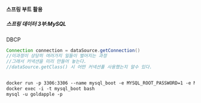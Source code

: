 #### 스프링 부트 활용
##### 스프링 데이터 3부:MySQL

DBCP 
```java
Connection connection = dataSource.getConnection() 
//이과정이 상당히 여러가지 일들이 벌어지는 과정
//그래서 커넥션을 미리 만들어 놓는다.
//dataSource.getClass() 시 어떤 커넥션풀 사용했는지 알수 있다.

```
```dockerfile

docker run -p 3306:3306 --name mysql_boot -e MYSQL_ROOT_PASSWORD=1 -e MYSQL_DATABASE=springboot -e MYSQL_USER=keesun -e MYSQL_PASSWORD=pass -d mysql
docker exec -i -t mysql_boot bash
mysql -u goldapple -p
```
